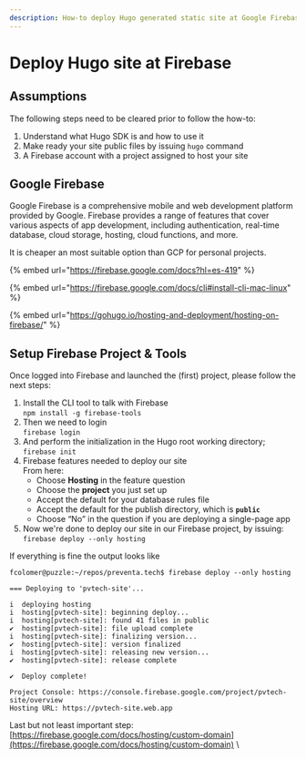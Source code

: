 ```yaml
---
description: How-to deploy Hugo generated static site at Google Firebase service
---
```


# Deploy Hugo site at Firebase

## Assumptions

The following steps need to be cleared prior to follow the how-to:

1. Understand what Hugo SDK is and how to use it
2. Make ready your site public files by issuing `hugo` command
3. A Firebase account with a project assigned to host your site

## Google Firebase&#x20;

Google Firebase is a comprehensive mobile and web development platform provided by Google. Firebase provides a range of features that cover various aspects of app development, including authentication, real-time database, cloud storage, hosting, cloud functions, and more.

It is cheaper an most suitable option than GCP for personal projects.

{% embed url="https://firebase.google.com/docs?hl=es-419" %}

{% embed url="https://firebase.google.com/docs/cli#install-cli-mac-linux" %}

{% embed url="https://gohugo.io/hosting-and-deployment/hosting-on-firebase/" %}

## Setup Firebase Project & Tools

Once logged into Firebase and launched the (first) project, please follow the next steps:

1. Install the CLI tool to talk with Firebase\
   `npm install -g firebase-tools`
2. Then we need to login\
   `firebase login`
3. And perform the initialization in the Hugo root working directory;\
   `firebase init`
4. Firebase features needed to deploy our site\
   From here:
   * Choose **Hosting** in the feature question
   * Choose the **project** you just set up
   * Accept the default for your database rules file
   * Accept the default for the publish directory, which is **`public`**
   * Choose “No” in the question if you are deploying a single-page app
5. Now we're done to deploy our site in our Firebase project, by issuing:\
   `firebase deploy --only hosting`

If everything is fine the output looks like

```
fcolomer@puzzle:~/repos/preventa.tech$ firebase deploy --only hosting

=== Deploying to 'pvtech-site'...

i  deploying hosting
i  hosting[pvtech-site]: beginning deploy...
i  hosting[pvtech-site]: found 41 files in public
✔  hosting[pvtech-site]: file upload complete
i  hosting[pvtech-site]: finalizing version...
✔  hosting[pvtech-site]: version finalized
i  hosting[pvtech-site]: releasing new version...
✔  hosting[pvtech-site]: release complete

✔  Deploy complete!

Project Console: https://console.firebase.google.com/project/pvtech-site/overview
Hosting URL: https://pvtech-site.web.app
```

Last but not least important step:\
[https://firebase.google.com/docs/hosting/custom-domain](https://firebase.google.com/docs/hosting/custom-domain) \
